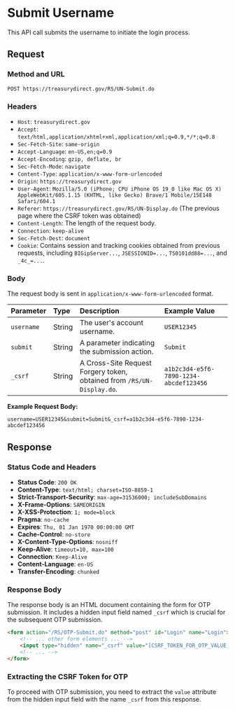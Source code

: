 # Submit Username

This API call submits the username to initiate the login process.

## Request

### Method and URL

`POST https://treasurydirect.gov/RS/UN-Submit.do`

### Headers

*   `Host`: `treasurydirect.gov`
*   `Accept`: `text/html,application/xhtml+xml,application/xml;q=0.9,*/*;q=0.8`
*   `Sec-Fetch-Site`: `same-origin`
*   `Accept-Language`: `en-US,en;q=0.9`
*   `Accept-Encoding`: `gzip, deflate, br`
*   `Sec-Fetch-Mode`: `navigate`
*   `Content-Type`: `application/x-www-form-urlencoded`
*   `Origin`: `https://treasurydirect.gov`
*   `User-Agent`: `Mozilla/5.0 (iPhone; CPU iPhone OS 19_0 like Mac OS X) AppleWebKit/605.1.15 (KHTML, like Gecko) Brave/1 Mobile/15E148 Safari/604.1`
*   `Referer`: `https://treasurydirect.gov/RS/UN-Display.do` (The previous page where the CSRF token was obtained)
*   `Content-Length`: The length of the request body.
*   `Connection`: `keep-alive`
*   `Sec-Fetch-Dest`: `document`
*   `Cookie`: Contains session and tracking cookies obtained from previous requests, including `BIGipServer...`, `JSESSIONID=...`, `TS0101dd88=...`, and `_4c_=...`.

### Body

The request body is sent in `application/x-www-form-urlencoded` format.

| Parameter | Type   | Description                                                           | Example Value          |
| :-------- | :----- | :-------------------------------------------------------------------- | :--------------------- |
| `username`| String | The user's account username.                                          | `USER12345`            |
| `submit`  | String | A parameter indicating the submission action.                         | `Submit`               |
| `_csrf`   | String | A Cross-Site Request Forgery token, obtained from `/RS/UN-Display.do`.| `a1b2c3d4-e5f6-7890-1234-abcdef123456` |

**Example Request Body:**

```
username=USER12345&submit=Submit&_csrf=a1b2c3d4-e5f6-7890-1234-abcdef123456
```

## Response

### Status Code and Headers

*   **Status Code**: `200 OK`
*   **Content-Type**: `text/html; charset=ISO-8859-1`
*   **Strict-Transport-Security**: `max-age=31536000; includeSubDomains`
*   **X-Frame-Options**: `SAMEORIGIN`
*   **X-XSS-Protection**: `1; mode=block`
*   **Pragma**: `no-cache`
*   **Expires**: `Thu, 01 Jan 1970 00:00:00 GMT`
*   **Cache-Control**: `no-store`
*   **X-Content-Type-Options**: `nosniff`
*   **Keep-Alive**: `timeout=10, max=100`
*   **Connection**: `Keep-Alive`
*   **Content-Language**: `en-US`
*   **Transfer-Encoding**: `chunked`

### Response Body

The response body is an HTML document containing the form for OTP submission. It includes a hidden input field named `_csrf` which is crucial for the subsequent OTP submission.

```html
<form action="/RS/OTP-Submit.do" method="post" id="Login" name="Login">
    <!-- ... other form elements ... -->
    <input type="hidden" name="_csrf" value="[CSRF_TOKEN_FOR_OTP_VALUE]" />
    <!-- ... -->
</form>
```

### Extracting the CSRF Token for OTP

To proceed with OTP submission, you need to extract the `value` attribute from the hidden input field with the name `_csrf` from this response.
